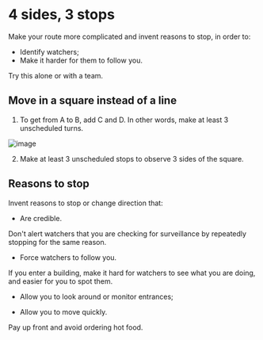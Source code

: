 [Title]: # (Three Sides of a Square)
[Order]: # (7)

# 4 sides, 3 stops

Make your route more complicated and invent reasons to stop, in order to:  

*	Identify watchers; 
*	Make it harder for them to follow you.  

Try this alone or with a team.

## Move in a square instead of a line

1.	To get from A to B, add C and D. In other words, make at least 3 unscheduled turns.

![image](countersurveillance.png)

2.	Make at least 3 unscheduled stops to observe 3 sides of the square.  

## Reasons to stop

Invent reasons to stop or change direction that:

*	Are credible. 

Don't alert watchers that you are checking for surveillance by repeatedly stopping for the same reason. 

*   Force watchers to follow you.

If you enter a building, make it hard for watchers to see what you are doing, and easier for you to spot them.  

*   Allow you to look around or monitor entrances;

*	Allow you to move quickly. 

Pay up front and avoid ordering hot food.




  

